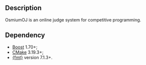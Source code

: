 ## Description
OsmiumOJ is an online judge system for competitive programming.
## Dependency
- [Boost](https://github.com/boostorg/boost) 1.70+;
- [CMake](https://cmake.org/download/) 3.19.3+;
- [{fmt}](https://github.com/fmtlib/fmt) version 7.1.3+.